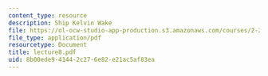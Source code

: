 ```yaml
---
content_type: resource
description: Ship Kelvin Wake
file: https://ol-ocw-studio-app-production.s3.amazonaws.com/courses/2-24-ocean-wave-interaction-with-ships-and-offshore-energy-systems-13-022-spring-2002/8b00ede941442c276e82e21ac5af83ea_lecture8.pdf
file_type: application/pdf
resourcetype: Document
title: lecture8.pdf
uid: 8b00ede9-4144-2c27-6e82-e21ac5af83ea
---
```

